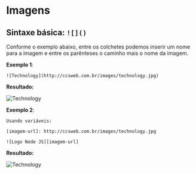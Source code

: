 # **Imagens**

## **Sintaxe básica**: `![]()`

Conforme o exemplo abaixo, entre os colchetes podemos inserir um nome para a imagem e entre os parênteses o caminho mais o nome da imagem.

**Exemplo 1**:

    ![Technology](http://ccsweb.com.br/images/technology.jpg)

**Resultado:**

![Technology](http://ccsweb.com.br/images/technology.jpg)

**Exemplo 2**:

    Usando variáveis:

    [imagem-url]: http://ccsweb.com.br/images/technology.jpg

    ![Logo Node JS][imagem-url]

**Resultado:**

[imagem-url]: http://ccsweb.com.br/images/technology.jpg

![Technology][imagem-url]